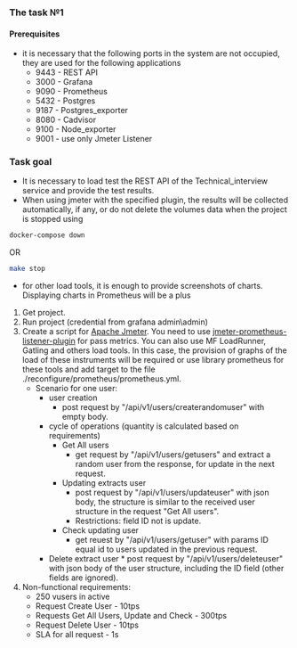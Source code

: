 
### The task №1

#### Prerequisites
* it is necessary that the following ports in the system are not occupied, they are used for the following applications
    * 9443 - REST API
    * 3000 - Grafana
    * 9090 - Prometheus
    * 5432 - Postgres
    * 9187 - Postgres_exporter
    * 8080 - Cadvisor
    * 9100 - Node_exporter
    * 9001 - use only Jmeter Listener

### Task goal

* It is necessary to load test the REST API of the Technical_interview service and provide the test results.
* When using jmeter with the specified plugin, the results will be collected automatically, if any, or do not delete the volumes data when the project is stopped using
``` sh
docker-compose down 
```
OR
``` sh
make stop
```
* for other load tools, it is enough to provide screenshots of charts. Displaying charts in Prometheus will be a plus


1. Get project.
2. Run project (credential from grafana admin\admin)
3. Сreate a script for [Apache Jmeter](https://apache-mirror.rbc.ru/pub/apache//jmeter/binaries/apache-jmeter-5.4.1.tgz). You need to use [jmeter-prometheus-listener-plugin](https://github.com/kolesnikovm/jmeter-prometheus-listener/releases/download/2.0.2/jmeter-prometheus-listener-plugin-2.0.2.jar) for pass metrics. You can also use MF LoadRunner, Gatling and others load tools. In this case, the provision of graphs of the load of these instruments will be required or use library prometheus for these tools and add target to the file ./reconfigure/prometheus/prometheus.yml.
    * Scenario for one user:
        * user creation
            * post request by "/api/v1/users/createrandomuser" with empty body.
        * cycle of operations (quantity is calculated based on requirements)
            * Get All users
                * get request by "/api/v1/users/getusers" and extract a random user from the response, for update in the next request.
            * Updating extracts user
                * post request by "/api/v1/users/updateuser" with json body, the structure is similar to the received user structure in the request "Get All users".
                * Restrictions: field ID not is update.
            * Check updating user
                * get reuest by "/api/v1/users/getuser" with params ID equal id to users updated in the previous request. 
        * Delete extract user
                * post request by "/api/v1/users/deleteuser" with json body of the user structure, including the ID field (other fields are ignored).
4. Non-functional requirements:
    * 250 vusers in active
    * Request Create User - 10tps 
    * Requests Get All Users, Update and Check - 300tps
    * Request Delete User - 10tps
    * SLA for all request - 1s